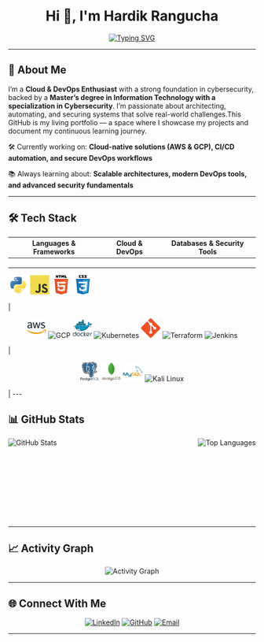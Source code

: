 <div align="center">
  
# Hi 👋, I'm Hardik Rangucha

[![Typing SVG](https://readme-typing-svg.herokuapp.com?font=Fira+Code&pause=1000&color=2E9EF7&center=true&vCenter=true&width=550&lines=Cloud+Engineer;AWS+Engineer;DevOps+Practitioner;Always+Learning+%26+Building)](https://git.io/typing-svg)

</div>

---

## 🚀 About Me

I’m a **Cloud & DevOps Enthusiast** with a strong foundation in cybersecurity, backed by a **Master’s degree in Information Technology with a specialization in Cybersecurity**. I’m passionate about architecting, automating, and securing systems that solve real-world challenges.This GitHub is my living portfolio — a space where I showcase my projects and document my continuous learning journey.

🛠️ Currently working on: **Cloud-native solutions (AWS & GCP), CI/CD automation, and secure DevOps workflows**

📚 Always learning about: **Scalable architectures, modern DevOps tools, and advanced security fundamentals**

---

## 🛠️ Tech Stack  
| **Languages & Frameworks** | **Cloud & DevOps** | **Databases & Security Tools** |
|-----------------------------|--------------------|--------------------------------|
| <p align="center">  
  <img src="https://raw.githubusercontent.com/devicons/devicon/master/icons/python/python-original.svg" alt="Python" width="40" height="40"/>  
  <img src="https://raw.githubusercontent.com/devicons/devicon/master/icons/javascript/javascript-original.svg" alt="JavaScript" width="40" height="40"/>  
  <img src="https://raw.githubusercontent.com/devicons/devicon/master/icons/html5/html5-original-wordmark.svg" alt="HTML5" width="40" height="40"/>  
  <img src="https://raw.githubusercontent.com/devicons/devicon/master/icons/css3/css3-original-wordmark.svg" alt="CSS3" width="40" height="40"/>  
</p> | <p align="center">  
  <img src="https://raw.githubusercontent.com/devicons/devicon/master/icons/amazonwebservices/amazonwebservices-original-wordmark.svg" alt="AWS" width="40" height="40"/>  
  <img src="https://www.vectorlogo.zone/logos/google_cloud/google_cloud-icon.svg" alt="GCP" width="40" height="40"/>  
  <img src="https://raw.githubusercontent.com/devicons/devicon/master/icons/docker/docker-original-wordmark.svg" alt="Docker" width="40" height="40"/>  
  <img src="https://www.vectorlogo.zone/logos/kubernetes/kubernetes-icon.svg" alt="Kubernetes" width="40" height="40"/>  
  <img src="https://raw.githubusercontent.com/devicons/devicon/master/icons/git/git-original.svg" alt="Git" width="40" height="40"/>  
  <img src="https://www.vectorlogo.zone/logos/terraformio/terraformio-icon.svg" alt="Terraform" width="40" height="40"/>  
  <img src="https://www.vectorlogo.zone/logos/jenkins/jenkins-icon.svg" alt="Jenkins" width="40" height="40"/>  
</p> | <p align="center">  
  <img src="https://raw.githubusercontent.com/devicons/devicon/master/icons/postgresql/postgresql-original-wordmark.svg" alt="PostgreSQL" width="40" height="40"/>  
  <img src="https://raw.githubusercontent.com/devicons/devicon/master/icons/mongodb/mongodb-original-wordmark.svg" alt="MongoDB" width="40" height="40"/>  
  <img src="https://raw.githubusercontent.com/devicons/devicon/master/icons/mysql/mysql-original-wordmark.svg" alt="MySQL" width="40" height="40"/>  
  <img src="https://www.kali.org/images/kali-dragon-icon.svg" alt="Kali Linux" width="40" height="40"/>  
</p> |
---

## 📊 GitHub Stats  

<div align="center" style="display: flex; justify-content: space-between; flex-wrap: wrap;">
  <img src="https://github-readme-stats.vercel.app/api?username=hardikrangucha&show_icons=true&theme=merko&hide_border=true&count_private=true" alt="GitHub Stats" height="165">
  
  <img src="https://github-readme-stats.vercel.app/api/top-langs/?username=hardikrangucha&layout=compact&theme=merko&hide_border=true" alt="Top Languages" height="165">
</div>  

---

## 📈 Activity Graph

<div align="center">
  <img src="https://github-readme-activity-graph.vercel.app/graph?username=hardikrangucha&theme=github-compact&hide_border=true" alt="Activity Graph">
</div>

---

## 🌐 Connect With Me

<div align="center">
  
[![LinkedIn](https://img.shields.io/badge/LinkedIn-0077B5?style=for-the-badge&logo=linkedin&logoColor=white)](https://www.linkedin.com/in/hardik-rangucha)
[![GitHub](https://img.shields.io/badge/GitHub-100000?style=for-the-badge&logo=github&logoColor=white)](https://github.com/hardikrangucha)
[![Email](https://img.shields.io/badge/Gmail-D14836?style=for-the-badge&logo=gmail&logoColor=white)](mailto:hardikrangucha11@gmail.com)

</div>

---

